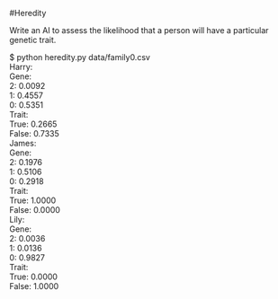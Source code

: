 #Heredity

Write an AI to assess the likelihood that a person will have a particular genetic trait.

$ python heredity.py data/family0.csv  
Harry:  
  Gene:  
    2: 0.0092   
    1: 0.4557  
    0: 0.5351  
  Trait:  
    True: 0.2665  
    False: 0.7335  
James:  
  Gene:  
    2: 0.1976  
    1: 0.5106  
    0: 0.2918  
  Trait:  
    True: 1.0000  
    False: 0.0000  
Lily:  
  Gene:  
    2: 0.0036  
    1: 0.0136  
    0: 0.9827  
  Trait:  
    True: 0.0000  
    False: 1.0000  
